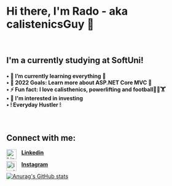<h1>Hi there, I'm Rado - aka calistenicsGuy 👋</h1> 

</br>
<!-- ABOUT-ME-POST-LIST:START -->
<h2>I'm a currently studying at SoftUni!</h2>
  <h4>• 🌱 I’m currently learning everything 🤣
  </br>• 🥅 2022 Goals: Learn more about ASP.NET Core MVC 🎯
  </br>• ⚡ Fun fact: I love calisthenics, powerlifting and football🤸‍♂️🏋‍
  </br>• 🔎 I'm interested in investing
  </br>• 🕯 Everyday Hustler 🕯</h4>
<!-- ABOUT-ME-POST-LIST:END -->
  
  
</br>
<!-- CONNECT-WITH-ME-POST-LIST:START -->
<h2>Connect with me:</h2>

[<img align="left" alt="Linkedin" width="26px" src="https://www.kindpng.com/picc/m/363-3632986_logo-linkedin-png-rond-transparent-png.png" style="padding-right:10px;"/>**Linkedin**](https://www.linkedin.com/in/radoslav-radev-908a96235/)    

[<img align="left" alt="instagram" width="26px" src="https://upload.wikimedia.org/wikipedia/commons/thumb/a/a5/Instagram_icon.png/2048px-Instagram_icon.png" style="padding-right:10px;" />**Instagram**](https://www.instagram.com/radev_sw/)
<!-- CONNECT-WITH-ME-POST-LIST:END -->


[![Anurag's GitHub stats](https://github-readme-stats.vercel.app/api?username=calisthenicsGuy)](https://github.com/anuraghazra/github-readme-stats)
